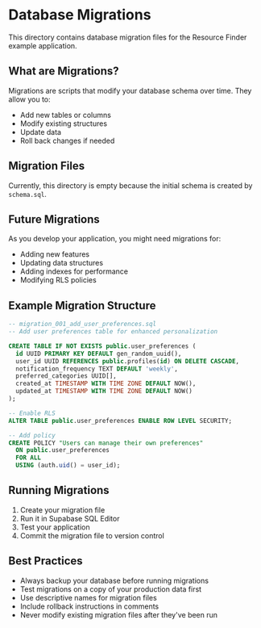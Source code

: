 # Database Migrations

This directory contains database migration files for the Resource Finder example application.

## What are Migrations?

Migrations are scripts that modify your database schema over time. They allow you to:
- Add new tables or columns
- Modify existing structures
- Update data
- Roll back changes if needed

## Migration Files

Currently, this directory is empty because the initial schema is created by `schema.sql`.

## Future Migrations

As you develop your application, you might need migrations for:

- Adding new features
- Updating data structures
- Adding indexes for performance
- Modifying RLS policies

## Example Migration Structure

```sql
-- migration_001_add_user_preferences.sql
-- Add user preferences table for enhanced personalization

CREATE TABLE IF NOT EXISTS public.user_preferences (
  id UUID PRIMARY KEY DEFAULT gen_random_uuid(),
  user_id UUID REFERENCES public.profiles(id) ON DELETE CASCADE,
  notification_frequency TEXT DEFAULT 'weekly',
  preferred_categories UUID[],
  created_at TIMESTAMP WITH TIME ZONE DEFAULT NOW(),
  updated_at TIMESTAMP WITH TIME ZONE DEFAULT NOW()
);

-- Enable RLS
ALTER TABLE public.user_preferences ENABLE ROW LEVEL SECURITY;

-- Add policy
CREATE POLICY "Users can manage their own preferences"
  ON public.user_preferences
  FOR ALL
  USING (auth.uid() = user_id);
```

## Running Migrations

1. Create your migration file
2. Run it in Supabase SQL Editor
3. Test your application
4. Commit the migration file to version control

## Best Practices

- Always backup your database before running migrations
- Test migrations on a copy of your production data first
- Use descriptive names for migration files
- Include rollback instructions in comments
- Never modify existing migration files after they've been run
